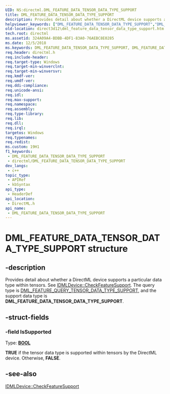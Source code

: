 ```yaml
---
UID: NS:directml.DML_FEATURE_DATA_TENSOR_DATA_TYPE_SUPPORT
title: DML_FEATURE_DATA_TENSOR_DATA_TYPE_SUPPORT
description: Provides detail about whether a DirectML device supports a particular data type within tensors.
helpviewer_keywords: ["DML_FEATURE_DATA_TENSOR_DATA_TYPE_SUPPORT","DML_FEATURE_DATA_TENSOR_DATA_TYPE_SUPPORT structure","direct3d12.dml_feature_data_tensor_data_type_support","directml/DML_FEATURE_DATA_TENSOR_DATA_TYPE_SUPPORT"]
old-location: direct3d12\dml_feature_data_tensor_data_type_support.htm
tech.root: directml
ms.assetid: 324A09A4-BDBB-4DF1-83A0-76AEBC8E0285
ms.date: 12/5/2018
ms.keywords: DML_FEATURE_DATA_TENSOR_DATA_TYPE_SUPPORT, DML_FEATURE_DATA_TENSOR_DATA_TYPE_SUPPORT structure, direct3d12.dml_feature_data_tensor_data_type_support, directml/DML_FEATURE_DATA_TENSOR_DATA_TYPE_SUPPORT
req.header: directml.h
req.include-header: 
req.target-type: Windows
req.target-min-winverclnt: 
req.target-min-winversvr: 
req.kmdf-ver: 
req.umdf-ver: 
req.ddi-compliance: 
req.unicode-ansi: 
req.idl: 
req.max-support: 
req.namespace: 
req.assembly: 
req.type-library: 
req.lib: 
req.dll: 
req.irql: 
targetos: Windows
req.typenames: 
req.redist: 
ms.custom: 19H1
f1_keywords:
 - DML_FEATURE_DATA_TENSOR_DATA_TYPE_SUPPORT
 - directml/DML_FEATURE_DATA_TENSOR_DATA_TYPE_SUPPORT
dev_langs:
 - c++
topic_type:
 - APIRef
 - kbSyntax
api_type:
 - HeaderDef
api_location:
 - DirectML.h
api_name:
 - DML_FEATURE_DATA_TENSOR_DATA_TYPE_SUPPORT
---
```


# DML_FEATURE_DATA_TENSOR_DATA_TYPE_SUPPORT structure


## -description

Provides detail about whether a DirectML device supports a particular data type within tensors. See [IDMLDevice::CheckFeatureSupport](/windows/desktop/api/directml/nf-directml-idmldevice-checkfeaturesupport). The query type is [DML_FEATURE_QUERY_TENSOR_DATA_TYPE_SUPPORT](/windows/desktop/api/directml/ns-directml-dml_feature_query_tensor_data_type_support), and
      the support data type is <b>DML_FEATURE_DATA_TENSOR_DATA_TYPE_SUPPORT</b>.

## -struct-fields

### -field IsSupported

Type: <b><a href="https://docs.microsoft.com/windows/desktop/WinProg/windows-data-types">BOOL</a></b>

<b>TRUE</b> if the tensor data type is supported within tensors by the DirectML device. Otherwise, <b>FALSE</b>.

## -see-also

[IDMLDevice::CheckFeatureSupport](/windows/desktop/api/directml/nf-directml-idmldevice-checkfeaturesupport)

